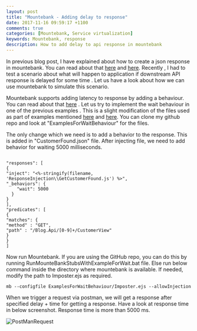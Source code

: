 ```yaml
---
layout: post
title: "Mountebank - Adding delay to response"
date: 2017-11-16 09:59:17 +1100
comments: true
categories: [Mountebank, Service virtualization]
keywords: Mountebank, response
description: How to add delay to api response in mountebank
---
```


In previous blog post, I have explained about how to create a json response in mountebank. You can read about that [here]({{site.root}}blog/2017/04/07/mountebank-creating-a-response-based-on-a-file-template-and-modifying-it-based-on-request-part-1/) and [here]({{site.root}}blog/2017/04/07/mountebank-creating-a-response-based-on-a-file-template-and-modifying-it-based-on-request-part-2/). Recently , I had to test a scenario about what will happen to application if downstream API response is delayed for some time . Let us have a look about how we can use mountebank to simulate this scenario.

Mountebank supports adding latency to response by adding a behaviour. You can read about that [here](http://www.mbtest.org/docs/api/behaviors) . Let us try to implement the wait behaviour in one of the previous examples . This is a slight modification of the files used as part of examples mentioned [here]({{site.root}}blog/2017/04/07/mountebank-creating-a-response-based-on-a-file-template-and-modifying-it-based-on-request-part-1/) and [here]({{site.root}}blog/2017/04/07/mountebank-creating-a-response-based-on-a-file-template-and-modifying-it-based-on-request-part-2/).  You can clone my github repo and look at "ExamplesForWaitBehaviour" for the files.

The only change which we need is to add a behavior to the response. This is added in "CustomerFound.json" file. After injecting file, we need to add behavior for waiting 5000 milliseconds. 

```

"responses": [
{
"inject": "<%-stringify(filename, 'ResponseInjection\\GetCustomerFound.js') %>",
"_behaviors": {
    "wait": 5000
  }
}
],
"predicates": [
{
"matches": {
"method" : "GET",
"path" : "/Blog.Api/[0-9]+/CustomerView"
}
}
]

```

Now run Mountebank. If you are using the GitHub repo, you can do this by running RunMounteBankStubsWithExampleForWait.bat file. Else run below command inside the directory where mountebank is available. If needed, modify the path to Imposter.ejs as required.

```
mb --configfile ExamplesForWaitBehaviour/Imposter.ejs --allowInjection
```

When we trigger a request via postman, we will get a response after specified delay + time for getting a response.  Have a look at response time in below screenshot. Response time is more than 5000 ms.


![PostManRequest]({{site.images_dir}}/2017/11/16/Mountebank_Adding_Delay_PostmanRequest1.png)